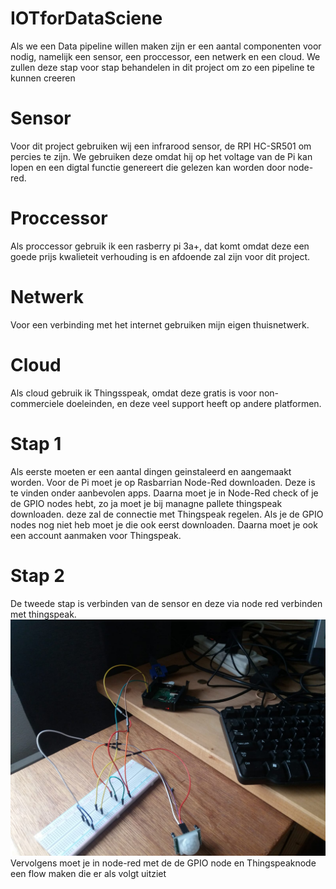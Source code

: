 # IOTforDataSciene

Als we een Data pipeline willen maken zijn er een aantal componenten voor nodig, namelijk een sensor, een proccessor, een netwerk en een cloud.
We zullen deze stap voor stap behandelen in dit project om zo een pipeline te kunnen creeren 

# Sensor
Voor dit project gebruiken wij een infrarood sensor, de RPI HC-SR501 om percies te zijn. We gebruiken deze omdat hij op het voltage van de Pi kan lopen en een digtal functie genereert die gelezen kan worden door node-red.

# Proccessor
Als proccessor gebruik ik een rasberry pi 3a+, dat komt omdat deze een goede prijs kwalieteit verhouding is en afdoende zal zijn voor dit project.

# Netwerk
Voor een verbinding met het internet gebruiken mijn eigen thuisnetwerk.

# Cloud
Als cloud gebruik ik Thingsspeak, omdat deze gratis is voor non-commerciele doeleinden, en deze veel support heeft op andere platformen.


# Stap 1
Als eerste moeten er een aantal dingen geinstaleerd en aangemaakt worden.
Voor de Pi moet je op Rasbarrian Node-Red downloaden. Deze is te vinden onder aanbevolen apps. Daarna moet je in Node-Red check of je de GPIO nodes hebt, zo ja moet je bij managne pallete thingspeak downloaden. deze zal de connectie met Thingspeak regelen. Als je de GPIO nodes nog niet heb moet je die ook eerst downloaden. Daarna moet je ook een account aanmaken voor Thingspeak.

# Stap 2
De tweede stap is verbinden van de sensor en deze via node red verbinden met thingspeak.
![Foto van fysieke setup](https://github.com/Ziebren345/IOTforDataSciene/blob/master/WhatsApp%20Image%202020-04-25%20at%2012.20.14.jpeg)
Vervolgens moet je in node-red met de de GPIO node en Thingspeaknode een flow maken die er als volgt uitziet
